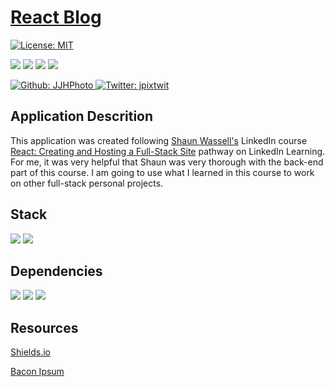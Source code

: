 # [React Blog](...)

[![License: MIT](https://img.shields.io/badge/License-MIT-yellow.svg)](https://opensource.org/licenses/MIT)

<p>
    <img src="https://img.shields.io/github/repo-size/JJHPhoto/react-blog" />
    <img src="https://img.shields.io/github/languages/top/JJHPhoto/react-blog"  />
    <img src="https://img.shields.io/github/issues/JJHPhoto/react-blog" />
    <img src="https://img.shields.io/github/last-commit/JJHPhoto/react-blog" >
</p>
<p>
    <a href="https://github.com/JJHPhoto">
        <img alt="Github: JJHPhoto" src="https://img.shields.io/github/followers/JJHPhoto ?style=social" target="_blank" />
    </a>
    <a href="https://twitter.com/jpixtwit">
        <img alt="Twitter: jpixtwit" src="https://img.shields.io/twitter/follow/jpixtwit.svg?style=social" target="_blank" />
    </a>
</p>

## Application Descrition

This application was created following [Shaun Wassell's](https://www.linkedin.com/in/shaun-wassell/?trk=lil_instructor) LinkedIn course [React: Creating and Hosting a Full-Stack Site](https://www.linkedin.com/learning/react-creating-and-hosting-a-full-stack-site/react-for-full-stack-solutions) pathway on LinkedIn Learning. For me, it was very helpful that Shaun was very thorough with the back-end part of this course. I am going to use what I learned in this course to work on other full-stack personal projects.

## Stack

<img src="https://img.shields.io/badge/-React-informational" /> <img src="https://img.shields.io/badge/-node.js-green" />

## Dependencies

<img src="https://img.shields.io/badge/-React Router-green" /> <img src="https://img.shields.io/badge/-React DOM-orange" /> <img src="https://img.shields.io/badge/-React Scripts-blue" />

## Resources

[Shields.io](https://shields.io/)

[Bacon Ipsum](https://baconipsum.com/)
